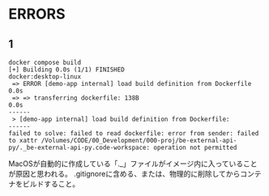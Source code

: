 # ERRORS

## 1

``` shell
docker compose build
[+] Building 0.0s (1/1) FINISHED                                           docker:desktop-linux
 => ERROR [demo-app internal] load build definition from Dockerfile                        0.0s
 => => transferring dockerfile: 138B                                                       0.0s
------
 > [demo-app internal] load build definition from Dockerfile:
------
failed to solve: failed to read dockerfile: error from sender: failed to xattr /Volumes/CODE/00_Development/000-proj/be-external-api-py/._be-external-api-py.code-workspace: operation not permitted
```

MacOSが自動的に作成している「._」ファイルがイメージ内に入っていることが原因と思われる。
.gitignoreに含める、または、物理的に削除してからコンテナをビルドすること。
